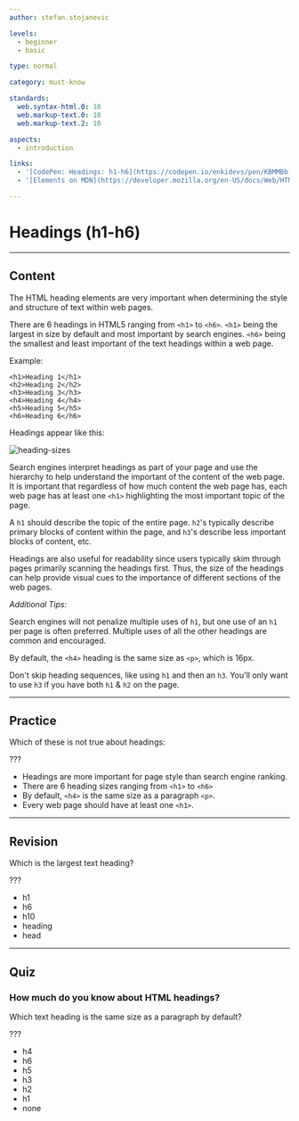 ```yaml
---
author: stefan.stojanovic

levels:
  - beginner
  - basic

type: normal

category: must-know

standards:
  web.syntax-html.0: 10
  web.markup-text.0: 10
  web.markup-text.2: 10

aspects:
  - introduction

links:
  - '[CodePen: Headings: h1-h6](https://codepen.io/enkidevs/pen/KBMMBb){code}'
  - '[Elements on MDN](https://developer.mozilla.org/en-US/docs/Web/HTML/Element/Heading_Elements){documentation}'

---
```

# Headings (h1-h6)

---
## Content

The HTML heading elements are very important when determining the style and structure of text within web pages.

There are 6 headings in HTML5 ranging from `<h1>` to `<h6>`. `<h1>` being the largest in size by default and most important by search engines. `<h6>` being the smallest and least important of the text headings within a web page.

Example:
```
<h1>Heading 1</h1>
<h2>Heading 2</h2>
<h3>Heading 3</h3>
<h4>Heading 4</h4>
<h5>Heading 5</h5>
<h6>Heading 6</h6>
```
Headings appear like this:

![heading-sizes](%3Csvg%20xmlns%3D%22http%3A%2F%2Fwww.w3.org%2F2000%2Fsvg%22%20style%3D%22width%3A100%25%22%20viewBox%3D%220%200%20320%20282%22%3E%3Cg%20fill%3D%22none%22%20fill-rule%3D%22evenodd%22%3E%3Crect%20width%3D%22320%22%20height%3D%22282%22%20fill%3D%22%23FFF%22%20rx%3D%229%22%2F%3E%3Ctext%20fill%3D%22%23000%22%20font-family%3D%22Arial-BoldMT%2C%20Arial%22%20font-size%3D%2216%22%20font-weight%3D%22bold%22%3E%3Ctspan%20x%3D%2219%22%20y%3D%22183%22%3EHeading%204%3C%2Ftspan%3E%3C%2Ftext%3E%3Ctext%20fill%3D%22%23000%22%20font-family%3D%22Arial-BoldMT%2C%20Arial%22%20font-size%3D%2213.28%22%20font-weight%3D%22bold%22%3E%3Ctspan%20x%3D%2219%22%20y%3D%22221%22%3EHeading%205%3C%2Ftspan%3E%3C%2Ftext%3E%3Ctext%20fill%3D%22%23000%22%20font-family%3D%22Arial-BoldMT%2C%20Arial%22%20font-size%3D%2211%22%20font-weight%3D%22bold%22%3E%3Ctspan%20x%3D%2219%22%20y%3D%22259%22%3EHeading%206%3C%2Ftspan%3E%3C%2Ftext%3E%3Ctext%20fill%3D%22%23000%22%20font-family%3D%22Arial-BoldMT%2C%20Arial%22%20font-size%3D%2218.72%22%20font-weight%3D%22bold%22%3E%3Ctspan%20x%3D%2219%22%20y%3D%22143%22%3EHeading%203%3C%2Ftspan%3E%3C%2Ftext%3E%3Ctext%20fill%3D%22%23000%22%20font-family%3D%22Arial-BoldMT%2C%20Arial%22%20font-size%3D%2224%22%20font-weight%3D%22bold%22%3E%3Ctspan%20x%3D%2219%22%20y%3D%22101%22%3EHeading%202%3C%2Ftspan%3E%3C%2Ftext%3E%3Ctext%20fill%3D%22%23000%22%20font-family%3D%22Arial-BoldMT%2C%20Arial%22%20font-size%3D%2232%22%20font-weight%3D%22bold%22%3E%3Ctspan%20x%3D%2219%22%20y%3D%2251%22%3EHeading%201%3C%2Ftspan%3E%3C%2Ftext%3E%3C%2Fg%3E%3C%2Fsvg%3E)

<!--[View CodePen](https://codepen.io/enkidevs/pen/KBMMBb)-->

Search engines interpret headings as part of your page and use the hierarchy to help understand the important of the content of the web page. It is important that regardless of how much content the web page has, each web page has at least one `<h1>` highlighting the most important topic of the page. 

A `h1` should describe the topic of the entire page. `h2`'s typically describe primary blocks of content within the page, and `h3`'s describe less important blocks of content, etc. 

Headings are also useful for readability since users typically skim through pages primarily scanning the headings first. Thus, the size of the headings can help provide visual cues to the importance of different sections of the web pages.

*Additional Tips:*

Search engines will not penalize multiple uses of `h1`, but one use of an `h1` per page is often preferred. Multiple uses of all the other headings are common and encouraged.

By default, the `<h4>` heading is the same size as `<p>`, which is 16px.

Don't skip heading sequences, like using `h1` and then an `h3`. You'll only want to use `h3` if you have both `h1` & `h2` on the page.

---
## Practice

Which of these is not true about headings:

???

* Headings are more important for page style than search engine ranking.  
* There are 6 heading sizes ranging from `<h1>` to `<h6>`
* By default, `<h4>` is the same size as a paragraph `<p>`.
* Every web page should have at least one `<h1>`.

---
## Revision

Which is the largest text heading?

???

* h1
* h6
* h10
* heading
* head

---
## Quiz

### How much do you know about HTML headings?

Which text heading is the same size as a paragraph by default?

???

* h4
* h6
* h5
* h3
* h2
* h1
* none
